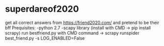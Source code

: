 # superdareof2020
get all correct answers from https://friend2020.com/ and pretend to be their bff
Prequisites:
  -python 2.7
  -scapy library (install with CMD -> pip install scrapy)
run bestfriend.py with CMD command -> scrapy runspider best_friend.py -s LOG_ENABLED=False
